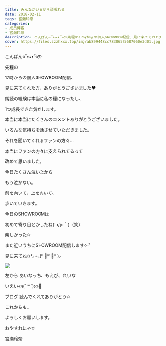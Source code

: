 ```yaml
---
title: みんながいるから頑張れる
date: 2018-02-11
tags: 宮瀬玲奈
categories: 
- 成员博客
- 宮瀬玲奈
description: こんばんฅ՞•ﻌ•՞ฅﾜﾝ先程の17時からの個人SHOWROOM配信、見に来てくれた方、ありがとうございました❤︎朗読の経験は本当に私の糧になったし、1つ成長できた気がします。...
cover: https://files.zzzhxxx.top/img/ab899448cc78306595687060e3d01.jpg 
---
```




こんばんฅ՞•ﻌ•՞ฅﾜﾝ





先程の

17時からの個人SHOWROOM配信、

見に来てくれた方、ありがとうございました❤︎



朗読の経験は本当に私の糧になったし、

1つ成長できた気がします。


本当に本当にたくさんのコメントありがとうございました。



いろんな気持ちを話させていただきました。

それを聞いてくれるファンの方々...



本当にファンの方々に支えられてるって

改めて思いました。





今日たくさん泣いたから

もう泣かない。





前を向いて、上を向いて、

歩いていきます。










今日のSHOWROOMは


初めて寄り目とかしたね(´◑д◐｀)（笑）



楽しかった✩





また近いうちにSHOWROOM配信します✧‧˚



見に来てね✩°｡⋆⸜(* ॑꒳ ॑* )⸝









![](https://files.zzzhxxx.top/img/ab899448cc78306595687060e3d01.jpg)





左から あいなっち、もえぴ、れいな


いえい«٩(*´ ꒳ `*)۶»💓




ブログ
読んでくれてありがとう✩



これからも。

よろしくお願いします。




おやすれにゃ✩




宮瀬玲奈


